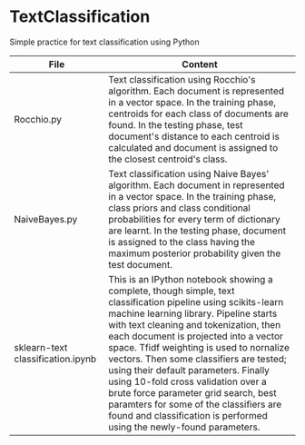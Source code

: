 TextClassification
==================

Simple practice for text classification using Python

| File  | Content|
|-------|--------|
|Rocchio.py | Text classification using Rocchio's algorithm. Each document is represented in a vector space. In the training phase, centroids for each class of documents are found. In the testing phase, test document's distance to each centroid is calculated and document is assigned to the closest centroid's class.|
|NaiveBayes.py | Text classification using Naive Bayes' algorithm. Each document in represented in a vector space. In the training phase, class priors and class conditional probabilities for every term of dictionary are learnt. In the testing phase, document is assigned to the class having the maximum posterior probability given the test document.|
|sklearn-text classification.ipynb | This is an IPython notebook showing a complete, though simple, text classification pipeline using scikits-learn machine learning library. Pipeline starts with text cleaning and tokenization, then each document is projected into a vector space. Tfidf weighting is used to nornalize vectors. Then some classifiers are tested; using their default parameters. Finally using 10-fold cross validation over a brute force parameter grid search, best paramters for some of the classifiers are found and classification is performed using the newly-found parameters. |
